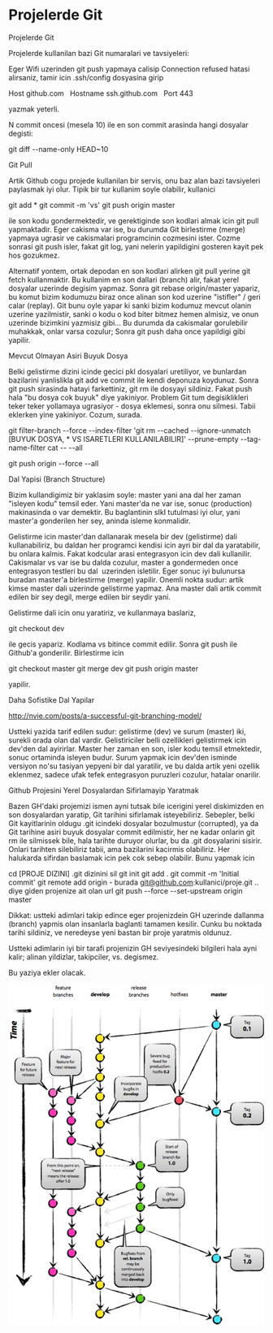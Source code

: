 # Projelerde Git




Projelerde Git




Projelerde kullanilan bazi Git numaralari ve tavsiyeleri:

Eger Wifi uzerinden git push yapmaya calisip Connection refused hatasi alirsaniz, tamir icin .ssh/config dosyasina girip

Host github.com
  Hostname ssh.github.com
  Port 443

yazmak yeterli.

N commit oncesi (mesela 10) ile en son commit arasinda hangi dosyalar degisti:

git diff --name-only HEAD~10

Git Pull

Artik Github cogu projede kullanilan bir servis, onu baz alan bazi tavsiyeleri paylasmak iyi olur. Tipik bir tur kullanim soyle olabilir, kullanici

git add *
git commit -m 'vs'
 git push origin master 

ile son kodu gondermektedir, ve gerektiginde son kodlari almak icin git pull yapmaktadir. Eger cakisma var ise, bu durumda Git birlestirme (merge) yapmaya ugrasir ve cakismalari programcinin cozmesini ister. Cozme sonrasi git push isler, fakat git log, yani nelerin yapildigini gosteren kayit pek hos gozukmez.

Alternatif yontem, ortak depodan en son kodlari alirken git pull yerine git fetch kullanmaktir. Bu kullanim en son dallari (branch) alir, fakat yerel dosyalar uzerinde degisim yapmaz. Sonra git rebase origin/master yapariz, bu komut bizim kodumuzu biraz once alinan son kod uzerine "istifler" / geri calar (replay). Git bunu oyle yapar ki sanki bizim kodumuz mevcut olanin uzerine yazilmistir, sanki o kodu o kod biter bitmez hemen almisiz, ve onun uzerinde bizimkini yazmisiz gibi... Bu durumda da  cakismalar gorulebilir muhakkak, onlar varsa cozulur; Sonra git push daha once yapildigi gibi yapilir. 

Mevcut Olmayan Asiri Buyuk Dosya

Belki gelistirme dizini icinde gecici pkl dosyalari uretiliyor, ve bunlardan bazilarini yanlislikla git add ve commit ile kendi deponuza koydunuz. Sonra git push sirasinda hatayi farkettiniz, git rm ile dosyayi sildiniz. Fakat push hala "bu dosya cok buyuk" diye yakiniyor. Problem Git tum degisiklikleri teker teker yollamaya ugrasiyor - dosya eklemesi, sonra onu silmesi. Tabii eklerken yine yakiniyor. Cozum, surada.

git filter-branch --force --index-filter 'git rm --cached --ignore-unmatch [BUYUK DOSYA, * VS ISARETLERI KULLANILABILIR]' --prune-empty --tag-name-filter cat -- --all

git push origin --force --all 

Dal Yapisi (Branch Structure)

Bizim kullandigimiz bir yaklasim soyle: master yani ana dal her zaman "isleyen kodu" temsil eder. Yani master'da ne var ise, sonuc (production) makinasinda o var demektir. Bu baglantinin sIkI tutulmasi iyi olur, yani master'a gonderilen her sey, aninda isleme konmalidir. 

Gelistirme icin master'dan dallanarak mesela bir dev (gelistirme) dali kullanabiliriz, bu daldan her programci kendisi icin ayri bir dal da yaratabilir, bu onlara kalmis. Fakat kodcular arasi entegrasyon icin dev dali kullanilir. Cakismalar vs var ise bu dalda cozulur, master a gondermeden once entegrasyon testleri bu dal  uzerinden isletilir. Eger sonuc iyi bulunursa buradan master'a birlestirme (merge) yapilir. Onemli nokta sudur: artik kimse master dali uzerinde gelistirme yapmaz. Ana master dali artik commit edilen bir sey degil, merge edilen bir seydir yani.

Gelistirme dali icin onu yaratiriz, ve kullanmaya baslariz, 

git checkout dev

ile gecis yapariz. Kodlama vs bitince commit edilir. Sonra git push ile Github'a gonderilir. Birlestirme icin

git checkout master
git merge dev
git push origin master

yapilir.

Daha Sofistike Dal Yapilar

http://nvie.com/posts/a-successful-git-branching-model/

Ustteki yazida tarif edilen sudur: gelistirme (dev) ve surum (master) iki, surekli orada olan dal vardir. Gelistiriciler belli ozellikleri gelistirmek icin dev'den dal ayirirlar. Master her zaman en son, isler kodu temsil etmektedir, sonuc ortaminda isleyen budur. Surum yapmak icin dev'den isminde versiyon no'su tasiyan yepyeni bir dal yaratilir, ve bu dalda artik yeni ozellik eklenmez, sadece ufak tefek entegrasyon puruzleri cozulur, hatalar onarilir.








Github Projesini Yerel Dosyalardan Sifirlamayip Yaratmak

Bazen GH'daki projemizi ismen ayni tutsak bile icerigini yerel diskimizden en son dosyalardan yaratip, Git tarihini sifirlamak isteyebiliriz. Sebepler, belki Git kayitlarinin oldugu .git icindeki dosyalar bozulmustur (corrupted), ya da Git tarihine asiri buyuk dosyalar commit edilmistir, her ne kadar onlarin git rm ile silmissek bile, hala tarihte duruyor olurlar, bu da .git dosyalarini sisirir. Onlari tarihten silebiliriz tabii, ama bazilarini kacirmis olabiliriz. Her halukarda sifirdan baslamak icin pek cok sebep olabilir. Bunu yapmak icin

cd [PROJE DIZINI]
.git dizinini sil
git init
git add .
git commit -m 'Initial commit'
git remote add origin  - burada  git@github.com:kullanici/proje.git .. diye giden projenize ait olan url
git push --force --set-upstream origin master

Dikkat: ustteki adimlari takip edince eger projenizdein GH uzerinde dallanma (branch) yapmis olan insanlarla baglanti tamamen kesilir. Cunku bu noktada tarihi sildiniz, ve neredeyse yeni bastan bir proje yaratmis oldunuz.

Ustteki adimlarin iyi bir tarafi projenizin GH seviyesindeki bilgileri hala ayni kalir; alinan yildizlar, takipciler, vs. degismez.

Bu yaziya ekler olacak. 





![](Screen-shot-2009-12-24-at-11.32.03.png)

